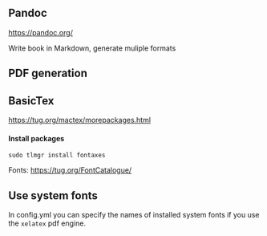 ## Pandoc

https://pandoc.org/

Write book in Markdown, generate muliple formats

## PDF generation

## BasicTex

https://tug.org/mactex/morepackages.html

#### Install packages

```
sudo tlmgr install fontaxes
```

Fonts: https://tug.org/FontCatalogue/

## Use system fonts

In config.yml you can specify the names of installed system fonts if you use the `xelatex` pdf engine.